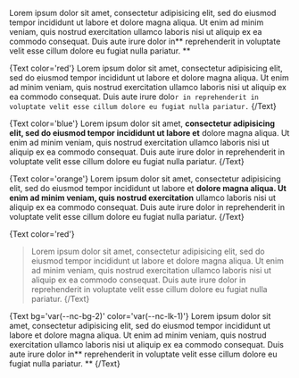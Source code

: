 

Lorem ipsum dolor sit amet, consectetur adipisicing elit, sed do eiusmod tempor incididunt ut labore et dolore magna aliqua. Ut enim ad minim veniam, quis nostrud exercitation  ullamco laboris nisi ut aliquip ex ea commodo consequat. Duis aute irure dolor in** reprehenderit in voluptate velit esse cillum dolore eu fugiat nulla pariatur. **


{Text color='red'}
Lorem ipsum dolor sit amet, consectetur adipisicing elit, sed do eiusmod tempor incididunt ut labore et dolore magna aliqua. Ut enim ad minim veniam, quis nostrud exercitation  ullamco laboris nisi ut aliquip ex ea commodo consequat. Duis aute irure dolo`r in reprehenderit in voluptate velit esse cillum dolore eu fugiat nulla pariatur.` 
{/Text}

{Text color='blue'}
Lorem ipsum dolor sit amet, **consectetur adipisicing elit, sed do eiusmod tempor incididunt ut labore et** dolore magna aliqua. Ut enim ad minim veniam, quis nostrud exercitation  ullamco laboris nisi ut aliquip ex ea commodo consequat. Duis aute irure dolor in reprehenderit in voluptate velit esse cillum dolore eu fugiat nulla pariatur. 
{/Text}

{Text color='orange'}
Lorem ipsum dolor sit amet, consectetur adipisicing elit, sed do eiusmod tempor incididunt ut labore et **dolore magna aliqua. Ut enim ad minim veniam, quis nostrud exercitation**  ullamco laboris nisi ut aliquip ex ea commodo consequat. Duis aute irure dolor in reprehenderit in voluptate velit esse cillum dolore eu fugiat nulla pariatur. 
{/Text}

{Text color='red'}
> Lorem ipsum dolor sit amet, consectetur adipisicing elit, sed do eiusmod tempor incididunt ut labore et dolore magna aliqua. Ut enim ad minim veniam, quis nostrud exercitation  ullamco laboris nisi ut aliquip ex ea commodo consequat. Duis aute irure dolor in reprehenderit in voluptate velit esse cillum dolore eu fugiat nulla pariatur. 
{/Text}

{Text bg='var(--nc-bg-2)' color='var(--nc-lk-1)'}
Lorem ipsum dolor sit amet, consectetur adipisicing elit, sed do eiusmod tempor incididunt ut labore et dolore magna aliqua. Ut enim ad minim veniam, quis nostrud exercitation  ullamco laboris nisi ut aliquip ex ea commodo consequat. Duis aute irure dolor in** reprehenderit in voluptate velit esse cillum dolore eu fugiat nulla pariatur. **
{/Text}

      





